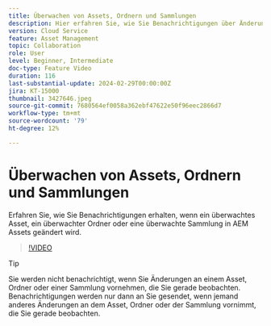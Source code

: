 ```yaml
---
title: Überwachen von Assets, Ordnern und Sammlungen
description: Hier erfahren Sie, wie Sie Benachrichtigungen über Änderungen an Assets, Ordnern oder Sammlungen in AEM Assets erhalten.
version: Cloud Service
feature: Asset Management
topic: Collaboration
role: User
level: Beginner, Intermediate
doc-type: Feature Video
duration: 116
last-substantial-update: 2024-02-29T00:00:00Z
jira: KT-15000
thumbnail: 3427646.jpeg
source-git-commit: 7680564ef0058a362ebf47622e50f96eec2866d7
workflow-type: tm+mt
source-wordcount: '79'
ht-degree: 12%

---
```



# Überwachen von Assets, Ordnern und Sammlungen

Erfahren Sie, wie Sie Benachrichtigungen erhalten, wenn ein überwachtes Asset, ein überwachter Ordner oder eine überwachte Sammlung in AEM Assets geändert wird.

>[!VIDEO](https://video.tv.adobe.com/v/3427646/?learn=on)

>[!TIP]
>
> Sie werden nicht benachrichtigt, wenn Sie Änderungen an einem Asset, Ordner oder einer Sammlung vornehmen, die Sie gerade beobachten. Benachrichtigungen werden nur dann an Sie gesendet, wenn jemand anderes Änderungen an dem Asset, Ordner oder der Sammlung vornimmt, die Sie gerade beobachten.
